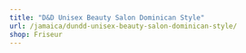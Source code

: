 ```yaml
---
title: "D&D Unisex Beauty Salon Dominican Style"
url: /jamaica/dundd-unisex-beauty-salon-dominican-style/
shop: Friseur
---
```

